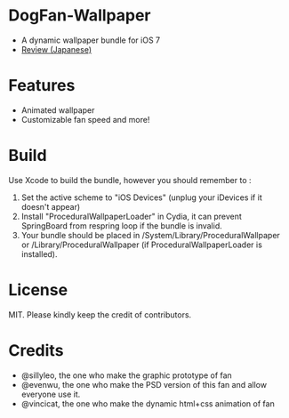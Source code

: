 DogFan-Wallpaper
================
* A dynamic wallpaper bundle for iOS 7
* [Review (Japanese)](http://tools4hack.santalab.me/jbapp-tw-hiraku-dogfanwallpaper.html)

Features
================
* Animated wallpaper
* Customizable fan speed and more!

Build
================
Use Xcode to build the bundle, however you should remember to :

1. Set the active scheme to "iOS Devices" (unplug your iDevices if it doesn't appear)
2. Install "ProceduralWallpaperLoader" in Cydia, it can prevent SpringBoard from respring loop if the bundle is invalid.
3. Your bundle should be placed in /System/Library/ProceduralWallpaper or /Library/ProceduralWallpaper (if ProceduralWallpaperLoader is installed).

License
================
MIT.
Please kindly keep the credit of contributors.

Credits
================
* @sillyleo, the one who make the graphic prototype of fan
* @evenwu, the one who make the PSD version of this fan and allow everyone use it.
* @vincicat, the one who make the dynamic html+css animation of fan
